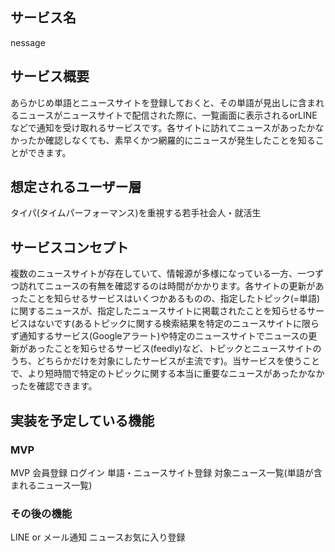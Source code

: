 ## サービス名 
nessage

## サービス概要
あらかじめ単語とニュースサイトを登録しておくと、その単語が見出しに含まれるニュースがニュースサイトで配信された際に、一覧画面に表示されるorLINEなどで通知を受け取れるサービスです。各サイトに訪れてニュースがあったかなかったか確認しなくても、素早くかつ網羅的にニュースが発生したことを知ることができます。

## 想定されるユーザー層
タイパ(タイムパーフォーマンス)を重視する若手社会人・就活生

## サービスコンセプト
複数のニュースサイトが存在していて、情報源が多様になっている一方、一つずつ訪れてニュースの有無を確認するのは時間がかかります。各サイトの更新があったことを知らせるサービスはいくつかあるものの、指定したトピック(=単語)に関するニュースが、指定したニュースサイトに掲載されたことを知らせるサービスはないです(あるトピックに関する検索結果を特定のニュースサイトに限らず通知するサービス(Googleアラート)や特定のニュースサイトでニュースの更新があったことを知らせるサービス(feedly)など、トピックとニュースサイトのうち、どちらかだけを対象にしたサービスが主流です)。当サービスを使うことで、より短時間で特定のトピックに関する本当に重要なニュースがあったかなかったを確認できます。

## 実装を予定している機能
### MVP
MVP
会員登録
ログイン
単語・ニュースサイト登録
対象ニュース一覧(単語が含まれるニュース一覧)

### その後の機能
LINE or メール通知
ニュースお気に入り登録